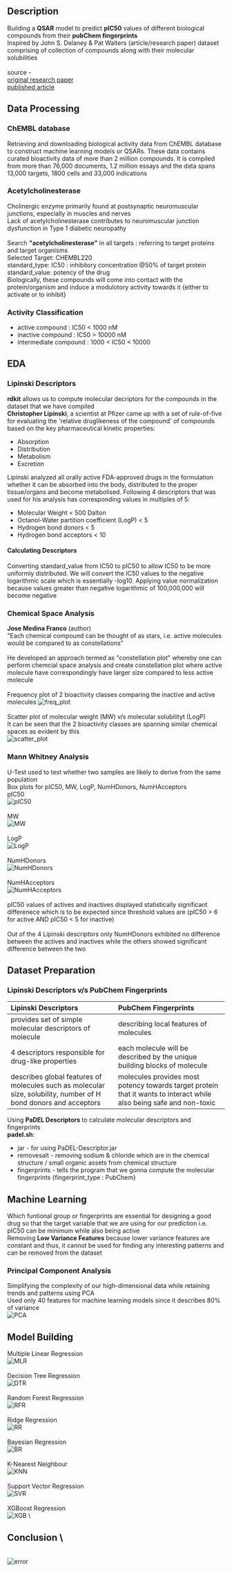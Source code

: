 ## Description
Building a **QSAR** model to predict **pIC50** values of different biological compounds from their **pubChem fingerprints**\
Inspired by John S. Delaney & Pat Walters (article/research paper) dataset comprising of collection of compounds along with their molecular solubilities\
\
source - \
[original research paper](https://pubs.acs.org/doi/10.1021/ci034243x) \
[published article](https://www.tandfonline.com/doi/full/10.1517/17460441.2015.1016497)
 
## Data Processing
### ChEMBL database
Retrieving and downloading biological activity data from ChEMBL database to construct machine learning models or QSARs. These data contains curated bioactivity data of more than 2 million compounds. It is compiled from more than 76,000 documents, 1.2 million essays and the data spans 13,000 targets, 1800 cells and 33,000 indications

### Acetylcholinesterase
Cholinergic enzyme primarily found at postsynaptic neuromuscular junctions, especially in muscles and nerves \
Lack of acetylcholinesterase contributes to neuromuscular junction dysfunction in Type 1 diabetic neuropathy \
\
Search **"acetylcholinesterase"** in all targets :  referring to target proteins and target organisms \
Selected Target: CHEMBL220 \
standard_type: IC50 : inhibitory concentration @50% of target protein \
standard_value: potency of the drug \
Biologically, these compounds will come into contact with the protein/organism and induce a modulotory activity towards it {either to activate or to inhibit}

### Activity Classification
* active compound : IC50 < 1000 nM
* inactive compound : IC50 > 10000 nM
* intermediate compound : 1000 < IC50 < 10000 

## EDA
### Lipinski Descriptors
**rdkit** allows us to compute molecular decriptors for the compounds in the dataset that we have compiled \
**Christopher Lipinski**, a scientist at Pfizer came up with a set of rule-of-five for evaluating the 'relative druglikeness of the compound' of compounds based on the key pharmaceutical kinetic properties:
* Absorption
* Distribution
* Metabolism
* Excretion

Lipinski analyzed all orally active FDA-approved drugs in the formulation whether it can be absorbed into the body, distributed to the proper tissue/organs and become metabolised. Following 4 descriptors that was used for his analysis has corresponding values in multiples of 5:
* Molecular Weight < 500 Dalton
* Octanol-Water partition coefficient (LogP) < 5
* Hydrogen bond donors < 5
* Hydrogen bond acceptors < 10

#### Calculating Descriptors
Converting standard_value from IC50 to pIC50 to allow IC50 to be more uniformly distributed. We will convert the IC50 values to the negative logarithmic scale which is essentially -log10. Applying value normalization because values greater than negative logarithmic of 100,000,000 will become negative

### Chemical Space Analysis
**Jose Medina Franco** (author) \
"Each chemical compound can be thought of as stars, i.e. active molecules would be compared to as constellations" \
\
He developed an approach termed as "constellation plot" whereby one can perform chemcial space analysis and create constellation plot where active molecule have correspondingly have larger size compared to less active molecule \
\
Frequency plot of 2 bioactivity classes comparing the inactive and active molecules
![freq_plot](https://github.com/subhashishansda4/Bio-Informatics/blob/main/assets/plots/plot_bioactivity_class.jpg) \
\
Scatter plot of molecular weight (MW) v/s molecular solubilityt (LogP) \
It can be seen that the 2 bioactivity classes are spanning similar chemical spaces as evident by this \
![scatter_plot](https://github.com/subhashishansda4/Bio-Informatics/blob/main/assets/plots/plot_MW_vs_logP.jpg)

### Mann Whitney Analysis
U-Test used to test whether two samples are likely to derive from the same population \
Box plots for pIC50, MW, LogP, NumHDonors, NumHAcceptors \
pIC50 \
![pIC50](https://github.com/subhashishansda4/Bio-Informatics/blob/main/assets/plots/plot_ic50.jpg) \
\
MW \
![MW](https://github.com/subhashishansda4/Bio-Informatics/blob/main/assets/plots/plot_MW.jpg) \
\
LogP \
![LogP](https://github.com/subhashishansda4/Bio-Informatics/blob/main/assets/plots/plot_LogP.jpg) \
\
NumHDonors \
![NumHDonors](https://github.com/subhashishansda4/Bio-Informatics/blob/main/assets/plots/plot_NumHDonors.jpg) \
\
NumHAcceptors \
![NumHAcceptors](https://github.com/subhashishansda4/Bio-Informatics/blob/main/assets/plots/NumHAcceptors.jpg) \
\
pIC50 values of actives and inactives displayed statistically significant differenece which is to be expected since threshold values are (pIC50 > 6 for active AND pIC50 < 5 for inactive) \
\
Out of the 4 Lipinski descriptors only NumHDonors exhibited no difference between the actives and inactives while the others showed significant difference between the two

## Dataset Preparation
### Lipinski Descriptors v/s PubChem Fingerprints
| Lipinski Descriptors | PubChem Fingerprints |
| :-------------------------- |:--------------------------- |
| provides set of simple molecular descriptors of molecule | describing local features of molecules |
| 4 descriptors responsible for drug-like properties | each molecule will be described by the unique building blocks of molecule |
| describes global features of molecules such as molecular size, solubility, number of H bond donors and acceptors | molecules provides most potency towards target protein that it wants to interact while also being safe and non-toxic |

Using **PaDEL Descriptors** to calculate molecular descriptors and fingerprints\
**padel.sh**:
- jar - for using PaDEL-Descriptor.jar
- removesalt - removing sodium & chloride which are in the chemical structure / small organic assets from chemical structure
- fingerprints - tells the program that we gonna compute the molecular fingerprints {fingerprint_type : PubChem}

## Machine Learning
Which funtional group or fingerprints are essential for designing a good drug so that the target variable that we are using for our prediction i.e. pIC50 can be minimum while also being active \
Removing **Low Variance Features** because lower variance features are constant and thus, it cannot be used for finding any interesting patterns and can be removed from the dataset

### Principal Component Analysis
Simplifying the complexity of our high-dimensional data while retaining trends and patterns using PCA \
Used only 40 features for machine learning models since it describes 80% of variance \
![PCA](https://github.com/subhashishansda4/Bio-Informatics/blob/main/assets/plots/PCA.jpg)

## Model Building
Multiple Linear Regression \
![MLR](https://github.com/subhashishansda4/Bio-Informatics/blob/main/assets/plots/Multiple%20Linear%20Regression.jpg) \
\
Decision Tree Regression \
![DTR](https://github.com/subhashishansda4/Bio-Informatics/blob/main/assets/plots/Decision%20Tree%20Regression.jpg) \
\
Random Forest Regression \
![RFR](https://github.com/subhashishansda4/Bio-Informatics/blob/main/assets/plots/Random%20Forest%20Regression.jpg) \
\
Ridge Regression \
![RR](https://github.com/subhashishansda4/Bio-Informatics/blob/main/assets/plots/Ridge%20Regression.jpg) \
\
Bayesian Regression \
![BR](https://github.com/subhashishansda4/Bio-Informatics/blob/main/assets/plots/Bayesian%20Regression.jpg) \
\
K-Nearest Neighbour \
![KNN](https://github.com/subhashishansda4/Bio-Informatics/blob/main/assets/plots/K-Nearest%20Neighbour.jpg) \
\
Support Vector Regression \
![SVR](https://github.com/subhashishansda4/Bio-Informatics/blob/main/assets/plots/Support%20Vector%20Regression.jpg) \
\
XGBoost Regression \
![XGB](https://github.com/subhashishansda4/Bio-Informatics/blob/main/assets/plots/XGBoost%20Regression.jpg) \

## Conclusion \
\
![error](https://github.com/subhashishansda4/Bio-Informatics/blob/main/assets/plots/error_values.jpg)



    




